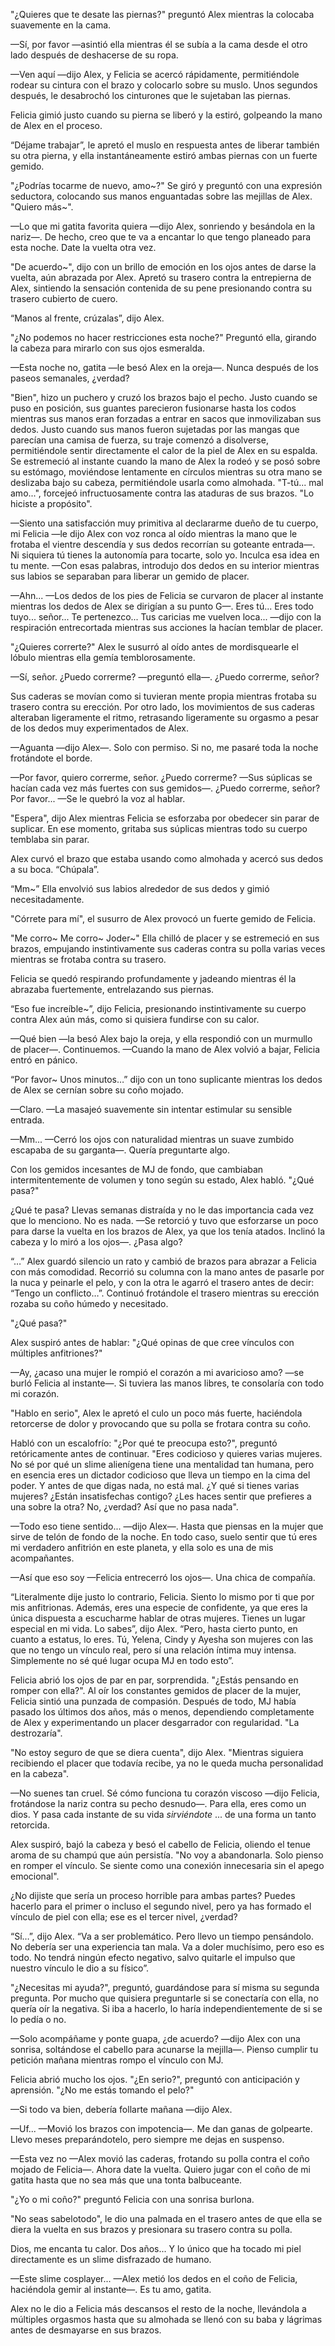 
"¿Quieres que te desate las piernas?" preguntó Alex mientras la colocaba suavemente en la cama.

—Sí, por favor —asintió ella mientras él se subía a la cama desde el otro lado después de deshacerse de su ropa.

—Ven aquí —dijo Alex, y Felicia se acercó rápidamente, permitiéndole rodear su cintura con el brazo y colocarlo sobre su muslo. Unos segundos después, le desabrochó los cinturones que le sujetaban las piernas.

Felicia gimió justo cuando su pierna se liberó y la estiró, golpeando la mano de Alex en el proceso.

“Déjame trabajar”, ​​le apretó el muslo en respuesta antes de liberar también su otra pierna, y ella instantáneamente estiró ambas piernas con un fuerte gemido.

"¿Podrías tocarme de nuevo, amo~?" Se giró y preguntó con una expresión seductora, colocando sus manos enguantadas sobre las mejillas de Alex. "Quiero más~".

—Lo que mi gatita favorita quiera —dijo Alex, sonriendo y besándola en la nariz—. De hecho, creo que te va a encantar lo que tengo planeado para esta noche. Date la vuelta otra vez.

"De acuerdo~", dijo con un brillo de emoción en los ojos antes de darse la vuelta, aún abrazada por Alex. Apretó su trasero contra la entrepierna de Alex, sintiendo la sensación contenida de su pene presionando contra su trasero cubierto de cuero.

“Manos al frente, crúzalas”, dijo Alex.

"¿No podemos no hacer restricciones esta noche?" Preguntó ella, girando la cabeza para mirarlo con sus ojos esmeralda.

—Esta noche no, gatita —le besó Alex en la oreja—. Nunca después de los paseos semanales, ¿verdad?

"Bien", hizo un puchero y cruzó los brazos bajo el pecho. Justo cuando se puso en posición, sus guantes parecieron fusionarse hasta los codos mientras sus manos eran forzadas a entrar en sacos que inmovilizaban sus dedos. Justo cuando sus manos fueron sujetadas por las mangas que parecían una camisa de fuerza, su traje comenzó a disolverse, permitiéndole sentir directamente el calor de la piel de Alex en su espalda. Se estremeció al instante cuando la mano de Alex la rodeó y se posó sobre su estómago, moviéndose lentamente en círculos mientras su otra mano se deslizaba bajo su cabeza, permitiéndole usarla como almohada. "T-tú... mal amo...", forcejeó infructuosamente contra las ataduras de sus brazos. "Lo hiciste a propósito".

—Siento una satisfacción muy primitiva al declararme dueño de tu cuerpo, mi Felicia —le dijo Alex con voz ronca al oído mientras la mano que le frotaba el vientre descendía y sus dedos recorrían su goteante entrada—. Ni siquiera tú tienes la autonomía para tocarte, solo yo. Inculca esa idea en tu mente. —Con esas palabras, introdujo dos dedos en su interior mientras sus labios se separaban para liberar un gemido de placer.

—Ahn... —Los dedos de los pies de Felicia se curvaron de placer al instante mientras los dedos de Alex se dirigían a su punto G—. Eres tú... Eres todo tuyo... señor... Te pertenezco... Tus caricias me vuelven loca... —dijo con la respiración entrecortada mientras sus acciones la hacían temblar de placer.

"¿Quieres correrte?" Alex le susurró al oído antes de mordisquearle el lóbulo mientras ella gemía temblorosamente.

—Sí, señor. ¿Puedo correrme? —preguntó ella—. ¿Puedo correrme, señor?

Sus caderas se movían como si tuvieran mente propia mientras frotaba su trasero contra su erección. Por otro lado, los movimientos de sus caderas alteraban ligeramente el ritmo, retrasando ligeramente su orgasmo a pesar de los dedos muy experimentados de Alex.

—Aguanta —dijo Alex—. Solo con permiso. Si no, me pasaré toda la noche frotándote el borde.

—Por favor, quiero correrme, señor. ¿Puedo correrme? —Sus súplicas se hacían cada vez más fuertes con sus gemidos—. ¿Puedo correrme, señor? Por favor... —Se le quebró la voz al hablar.

"Espera", dijo Alex mientras Felicia se esforzaba por obedecer sin parar de suplicar. En ese momento, gritaba sus súplicas mientras todo su cuerpo temblaba sin parar.

Alex curvó el brazo que estaba usando como almohada y acercó sus dedos a su boca. “Chúpala”.

“Mm~” Ella envolvió sus labios alrededor de sus dedos y gimió necesitadamente.

"Córrete para mí", el susurro de Alex provocó un fuerte gemido de Felicia.

"Me corro~ Me corro~ Joder~" Ella chilló de placer y se estremeció en sus brazos, empujando instintivamente sus caderas contra su polla varias veces mientras se frotaba contra su trasero.

Felicia se quedó respirando profundamente y jadeando mientras él la abrazaba fuertemente, entrelazando sus piernas.

“Eso fue increíble~”, dijo Felicia, presionando instintivamente su cuerpo contra Alex aún más, como si quisiera fundirse con su calor.

—Qué bien —la besó Alex bajo la oreja, y ella respondió con un murmullo de placer—. Continuemos. —Cuando la mano de Alex volvió a bajar, Felicia entró en pánico.

“Por favor~ Unos minutos…” dijo con un tono suplicante mientras los dedos de Alex se cernían sobre su coño mojado.

—Claro. —La masajeó suavemente sin intentar estimular su sensible entrada.

—Mm... —Cerró los ojos con naturalidad mientras un suave zumbido escapaba de su garganta—. Quería preguntarte algo.

Con los gemidos incesantes de MJ de fondo, que cambiaban intermitentemente de volumen y tono según su estado, Alex habló. "¿Qué pasa?"

¿Qué te pasa? Llevas semanas distraída y no le das importancia cada vez que lo menciono. No es nada. —Se retorció y tuvo que esforzarse un poco para darse la vuelta en los brazos de Alex, ya que los tenía atados. Inclinó la cabeza y lo miró a los ojos—. ¿Pasa algo?

“…” Alex guardó silencio un rato y cambió de brazos para abrazar a Felicia con más comodidad. Recorrió su columna con la mano antes de pasarle por la nuca y peinarle el pelo, y con la otra le agarró el trasero antes de decir: “Tengo un conflicto…”. Continuó frotándole el trasero mientras su erección rozaba su coño húmedo y necesitado.

"¿Qué pasa?"

Alex suspiró antes de hablar: "¿Qué opinas de que cree vínculos con múltiples anfitriones?"

—Ay, ¿acaso una mujer le rompió el corazón a mi avaricioso amo? —se burló Felicia al instante—. Si tuviera las manos libres, te consolaría con todo mi corazón.

"Hablo en serio", Alex le apretó el culo un poco más fuerte, haciéndola retorcerse de dolor y provocando que su polla se frotara contra su coño.

Habló con un escalofrío: "¿Por qué te preocupa esto?", preguntó retóricamente antes de continuar. "Eres codicioso y quieres varias mujeres. No sé por qué un slime alienígena tiene una mentalidad tan humana, pero en esencia eres un dictador codicioso que lleva un tiempo en la cima del poder. Y antes de que digas nada, no está mal. ¿Y qué si tienes varias mujeres? ¿Están insatisfechas contigo? ¿Les haces sentir que prefieres a una sobre la otra? No, ¿verdad? Así que no pasa nada".

—Todo eso tiene sentido... —dijo Alex—. Hasta que piensas en la mujer que sirve de telón de fondo de la noche. En todo caso, suelo sentir que tú eres mi verdadero anfitrión en este planeta, y ella solo es una de mis acompañantes.

—Así que eso soy —Felicia entrecerró los ojos—. Una chica de compañía.

“Literalmente dije justo lo contrario, Felicia. Siento lo mismo por ti que por mis anfitrionas. Además, eres una especie de confidente, ya que eres la única dispuesta a escucharme hablar de otras mujeres. Tienes un lugar especial en mi vida. Lo sabes”, dijo Alex. “Pero, hasta cierto punto, en cuanto a estatus, lo eres. Tú, Yelena, Cindy y Ayesha son mujeres con las que no tengo un vínculo real, pero sí una relación íntima muy intensa. Simplemente no sé qué lugar ocupa MJ en todo esto”.

Felicia abrió los ojos de par en par, sorprendida. "¿Estás pensando en romper con ella?". Al oír los constantes gemidos de placer de la mujer, Felicia sintió una punzada de compasión. Después de todo, MJ había pasado los últimos dos años, más o menos, dependiendo completamente de Alex y experimentando un placer desgarrador con regularidad. "La destrozaría".

"No estoy seguro de que se diera cuenta", dijo Alex. "Mientras siguiera recibiendo el placer que todavía recibe, ya no le queda mucha personalidad en la cabeza".

—No suenes tan cruel. Sé cómo funciona tu corazón viscoso —dijo Felicia, frotándose la nariz contra su pecho desnudo—. Para ella, eres como un dios. Y pasa cada instante de su vida _sirviéndote_ ... de una forma un tanto retorcida.

Alex suspiró, bajó la cabeza y besó el cabello de Felicia, oliendo el tenue aroma de su champú que aún persistía. "No voy a abandonarla. Solo pienso en romper el vínculo. Se siente como una conexión innecesaria sin el apego emocional".

¿No dijiste que sería un proceso horrible para ambas partes? Puedes hacerlo para el primer o incluso el segundo nivel, pero ya has formado el vínculo de piel con ella; ese es el tercer nivel, ¿verdad?

“Sí…”, dijo Alex. “Va a ser problemático. Pero llevo un tiempo pensándolo. No debería ser una experiencia tan mala. Va a doler muchísimo, pero eso es todo. No tendrá ningún efecto negativo, salvo quitarle el impulso que nuestro vínculo le dio a su físico”.

"¿Necesitas mi ayuda?", preguntó, guardándose para sí misma su segunda pregunta. Por mucho que quisiera preguntarle si se conectaría con ella, no quería oír la negativa. Si iba a hacerlo, lo haría independientemente de si se lo pedía o no.

—Solo acompáñame y ponte guapa, ¿de acuerdo? —dijo Alex con una sonrisa, soltándose el cabello para acunarse la mejilla—. Pienso cumplir tu petición mañana mientras rompo el vínculo con MJ.

Felicia abrió mucho los ojos. "¿En serio?", preguntó con anticipación y aprensión. "¿No me estás tomando el pelo?"

—Si todo va bien, debería follarte mañana —dijo Alex.

—Uf... —Movió los brazos con impotencia—. Me dan ganas de golpearte. Llevo meses preparándotelo, pero siempre me dejas en suspenso.

—Esta vez no —Alex movió las caderas, frotando su polla contra el coño mojado de Felicia—. Ahora date la vuelta. Quiero jugar con el coño de mi gatita hasta que no sea más que una tonta balbuceante.

"¿Yo o mi coño?" preguntó Felicia con una sonrisa burlona.

"No seas sabelotodo", le dio una palmada en el trasero antes de que ella se diera la vuelta en sus brazos y presionara su trasero contra su polla.

Dios, me encanta tu calor. Dos años... Y lo único que ha tocado mi piel directamente es un slime disfrazado de humano.

—Este slime cosplayer... —Alex metió los dedos en el coño de Felicia, haciéndola gemir al instante—. Es tu amo, gatita.

Alex no le dio a Felicia más descansos el resto de la noche, llevándola a múltiples orgasmos hasta que su almohada se llenó con su baba y lágrimas antes de desmayarse en sus brazos.